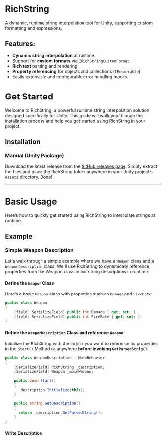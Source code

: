 # RichString
 A dynamic, runtime string interpolation tool for Unity, supporting custom formatting and expressions.
 ## Features:
- **Dynamic string interpolation** at runtime.
- Support for **custom formats** via `IRichStringCustomFormat`.
- **Rich text** parsing and rendering.
- **Property referencing** for objects and collections (`IEnumerable`).
- Easily extensible and configurable error handling modes.

# Get Started
 Welcome to RichString, a powerful runtime string interpolation solution designed specifically for Unity. This guide will walk you through the installation process and help you get started using RichString in your project.
## Installation
### Manual (Unity Package)
 Download the latest release from the [GitHub releases page](https://github.com/AAuraDev/RichString/releases). Simply extract the files and place the RichString folder anywhere in your Unity project’s `Assets` directory. Done!
 
 ---
 
# Basic Usage
Here’s how to quickly get started using RichString to interpolate strings at runtime.
## Example
### Simple Weapon Description
Let's walk through a simple example where we have a `Weapon` class and a `WeaponDescription` class. We'll use RichString to dynamically reference properties from the Weapon class in our string descriptions in runtime.

#### Define the `Weapon` Class
  Here’s a basic `Weapon` class with properties such as `Damage` and `FireRate`:
```csharp
public class Weapon
{
    [field: SerializeField] public int Damage { get; set; }
    [field: SerializeField] public int FireRate { get; set; }
}
```
#### Define the `WeaponDescription` Class and reference `Weapon`
  Initialize the RichString with the `object` you want to reference its properties in the `Start()` Method or anywhere **before invoking `GetParsedStrig()`**. 
```csharp
public class WeaponDescription : MonoBehavior
{
    [SerializeField] RichString _description;
    [SerializeField] Weapon _mainWeapon;

    public void Start()
    {
      _description.Initialize(this);
    }

    public string GetDescription()
    {
      return _description.GetParsedString();
    }
}
```
#### Write Description

